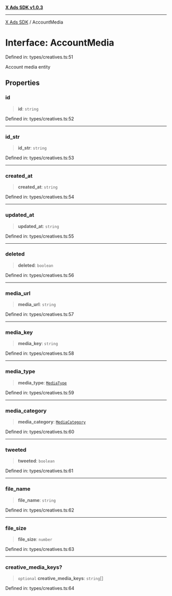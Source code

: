 [**X Ads SDK v1.0.3**](../README.md)

***

[X Ads SDK](../globals.md) / AccountMedia

# Interface: AccountMedia

Defined in: types/creatives.ts:51

Account media entity

## Properties

### id

> **id**: `string`

Defined in: types/creatives.ts:52

***

### id\_str

> **id\_str**: `string`

Defined in: types/creatives.ts:53

***

### created\_at

> **created\_at**: `string`

Defined in: types/creatives.ts:54

***

### updated\_at

> **updated\_at**: `string`

Defined in: types/creatives.ts:55

***

### deleted

> **deleted**: `boolean`

Defined in: types/creatives.ts:56

***

### media\_url

> **media\_url**: `string`

Defined in: types/creatives.ts:57

***

### media\_key

> **media\_key**: `string`

Defined in: types/creatives.ts:58

***

### media\_type

> **media\_type**: [`MediaType`](../type-aliases/MediaType.md)

Defined in: types/creatives.ts:59

***

### media\_category

> **media\_category**: [`MediaCategory`](../type-aliases/MediaCategory.md)

Defined in: types/creatives.ts:60

***

### tweeted

> **tweeted**: `boolean`

Defined in: types/creatives.ts:61

***

### file\_name

> **file\_name**: `string`

Defined in: types/creatives.ts:62

***

### file\_size

> **file\_size**: `number`

Defined in: types/creatives.ts:63

***

### creative\_media\_keys?

> `optional` **creative\_media\_keys**: `string`[]

Defined in: types/creatives.ts:64
